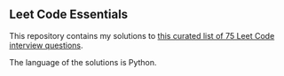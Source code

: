 ## Leet Code Essentials



This repository contains my solutions to [this curated list of 75 Leet Code interview questions](https://www.teamblind.com/post/New-Year-Gift---Curated-List-of-Top-75-LeetCode-Questions-to-Save-Your-Time-OaM1orEU).

The language of the solutions is Python.